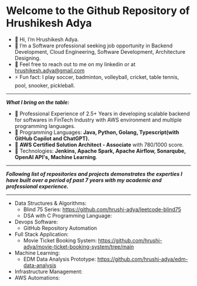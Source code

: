 # Welcome to the Github Repository of Hrushikesh Adya

- 👋 Hi, I’m Hrushikesh Adya. 
- 👀 I’m a Software professional seeking job opportunity in Backend Development, Cloud Engineering, Software Development, Architecture Designing. 
- 👋 Feel free to reach out to me on my linkedin or at hrushikesh.adya@gmail.com
- ⚡ Fun fact: I play soccer, badminton, volleyball, cricket, table tennis, pool, snooker, pickleball. 

***
***What I bring on the table:***
- 🌱 Professional Experience of 2.5+ Years in developing scalable backend for softwares in FinTech Industry with AWS environment and multiple programming languages.
- 🌱 Programming Languages: **Java, Python, Golang, Typescript(with GitHub Copilot and ChatGPT).**
- 🌱 **AWS Certified Solution Architect - Associate** with 780/1000 score. 
- 🌱 Technologies: **Jenkins, Apache Spark, Apache Airflow, Sonarqube, OpenAI API's, Machine Learning**. 

***
***Following list of repositories and projects demonstrates the experties I have built over a period of past 7 years with my academic and professional experience.***
***

* Data Structures & Algorithms:
    - Blind 75 Series: https://github.com/hrushi-adya/leetcode-blind75
    - DSA with C Programming Language: 
* Devops Software:
    - GitHub Repository Automation
* Full Stack Application:
    - Movie Ticket Booking System: https://github.com/hrushi-adya/movie-ticket-booking-system/tree/main
* Machine Learning:
    - EDM Data Analysis Prototype: https://github.com/hrushi-adya/edm-data-analysis
* Infrastructure Management:
* AWS Automations:  
<!---
hrushi-adya/hrushi-adya is a ✨ special ✨ repository because its `README.md` (this file) appears on your GitHub profile.
You can click the Preview link to take a look at your changes.
--->
